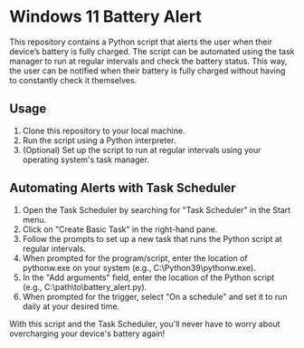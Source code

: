 # Windows 11 Battery Alert
This repository contains a Python script that alerts the user when their device’s battery is fully charged. The script can be automated using the task manager to run at regular intervals and check the battery status. This way, the user can be notified when their battery is fully charged without having to constantly check it themselves.
## Usage
 1. Clone this repository to your local machine.
 2. Run the script using a Python interpreter.
 3. (Optional) Set up the script to run at regular intervals using your operating system's task manager.

## Automating Alerts with Task Scheduler
 1. Open the Task Scheduler by searching for "Task Scheduler" in the Start menu.
 2. Click on "Create Basic Task" in the right-hand pane.
 3. Follow the prompts to set up a new task that runs the Python script at regular intervals.
 4. When prompted for the program/script, enter the location of pythonw.exe on your system (e.g., C:\Python39\pythonw.exe).
 5. In the "Add arguments" field, enter the location of the Python script (e.g., C:\path\to\battery_alert.py).
 6. When prompted for the trigger, select "On a schedule" and set it to run daily at your desired time.

With this script and the Task Scheduler, you'll never have to worry about overcharging your device's battery again!
